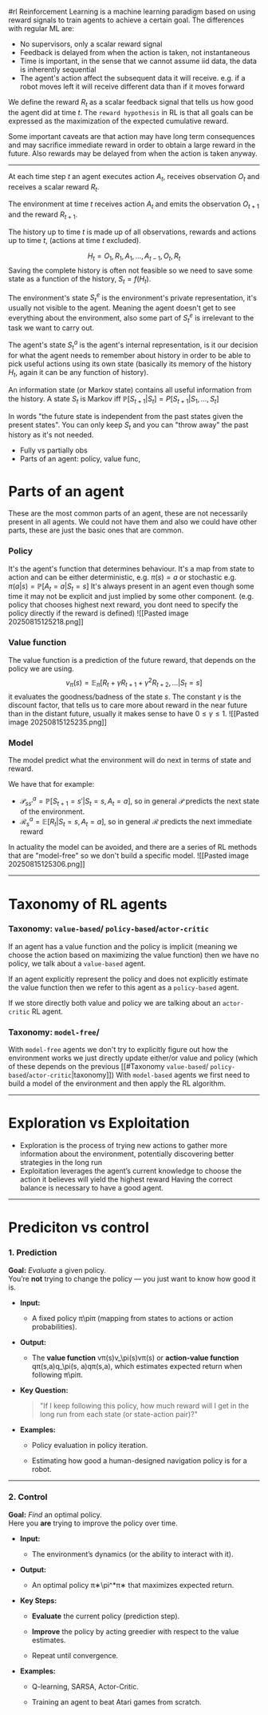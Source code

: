 #rl
Reinforcement Learning is a machine learning paradigm based on using reward signals to train agents to achieve a certain goal.
The differences with regular ML are:
- No supervisors, only a scalar reward signal
- Feedback is delayed from when the action is taken, not instantaneous
- Time is important, in the sense that we cannot assume iid data, the data is inherently sequential
- The agent's action affect the subsequent data it will receive. e.g. if a robot moves left it will receive different data than if it moves forward

We define the reward $R_t$ as a scalar feedback signal that tells us how good the agent did at time $t$.
The `reward hypothesis` in RL is that all goals can be expressed as the maximization of the expected cumulative reward.

Some important caveats are that action may have long term consequences and may sacrifice immediate reward in order to obtain a large reward in the future. Also rewards may be delayed from when the action is taken anyway.

---

At each time step $t$ an agent executes action $A_t$, receives observation $O_t$ and receives a scalar reward $R_t$.

The environment at time $t$ receives action $A_t$ and emits the observation $O_{t+1}$ and the reward $R_{t+1}$.

The history up to time $t$ is made up of all observations, rewards and actions up to time $t$, (actions at time $t$ excluded).

$$
H_t = O_1,R_1,A_1,\dots,A_{t-1},O_t,R_t
$$
Saving the complete history is often not feasible so we need to save some state as a function of the history, $S_t=f(H_t)$.

The environment's state $S^e_t$ is the environment's private representation, it's usually not visible to the agent. Meaning the agent doesn't get to see everything about the environment, also some part of $S^e_t$ is irrelevant to the task we want to carry out. 

The agent's state $S^a_t$ is the agent's internal representation, is it our decision for what the agent needs to remember about history in order to be able to pick useful actions using its own state (basically its memory of the history $H_t$, again it can be any function of history).

An information state (or Markov state) contains all useful information from the history.
A state $S_t$ is Markov iff $\mathbb P[S_{t+1}|S_t]=P[S_{t+1}|S_1,\dots,S_t]$

In words "the future state is independent from the past states given the present states". You can only keep $S_t$ and you can "throw away" the past history as it's not needed.


- Fully vs partially obs
- Parts of an agent: policy, value func,

# Parts of an agent
These are the most common parts of an agent, these are not necessarily present in all agents. We could not have them and also we could have other parts, these are just the basic ones that are common.

### Policy
It's the agent's function that determines behaviour.
It's a map from state to action and can be either deterministic, e.g. $\pi(s)=a$ or stochastic e.g. $\pi(a|s)=\mathbb P[A_t=a|S_t=s]$
It's always present in an agent even though some time it may not be explicit and just implied by some other component. (e.g. policy that chooses highest next reward, you dont need to specify the policy directly if the reward is defined)
![[Pasted image 20250815125218.png]]
### Value function
The value function is a prediction of the future reward, that depends on the policy we are using.
$$v_\pi(s)=\mathbb E_\pi[R_t+\gamma R_{t+1}+\gamma^2 R_{t+2},\dots|S_t=s]$$
it evaluates the goodness/badness of the state $s$. The constant $\gamma$ is the discount factor, that tells us to care more about reward in the near future than in the distant future, usually it makes sense to have $0\le\gamma\le 1$.
![[Pasted image 20250815125235.png]]
### Model
The model predict what the environment will do next in terms of state and reward.

We have that for example:
- $\mathcal P_{ss'}^a=\mathbb P[S_{t+1}=s'|S_t = s, A_t=a]$, so in general $\mathcal P$ predicts the next state of the environment.
- $\mathcal R_s^a=\mathbb E[R_t|S_t=s,A_t=a]$, so in general $\mathcal R$ predicts the next immediate reward

In actuality the model can be avoided, and there are a series of RL methods that are "model-free" so we don't build a specific model.
![[Pasted image 20250815125306.png]]

---

# Taxonomy of RL agents
### Taxonomy: `value-based`/ `policy-based`/`actor-critic`
If an agent has a value function and the policy is implicit (meaning we choose the action based on maximizing the value function) then we have no policy, we talk about a `value-based` agent.

If an agent explicitly represent the policy and does not explicitly estimate the value function then we refer to this agent as a `policy-based` agent.

If we store directly both value and policy we are talking about an `actor-critic` RL agent.
### Taxonomy: `model-free`/
With `model-free` agents we don't try to explicitly figure out how the environment works we just directly update either/or value and policy (which of these depends on the previous [[#Taxonomy `value-based`/ `policy-based`/`actor-critic`|taxonomy]])
With `model-based` agents we first need to build a model of the environment and then apply the RL algorithm.

---

# Exploration vs Exploitation

- Exploration is the process of trying new actions to gather more information about the environment, potentially discovering better strategies in the long run
- Exploitation leverages the agent’s current knowledge to choose the action it believes will yield the highest reward
Having the correct balance is necessary to have a good agent. 

---

# Prediciton vs control
### 1. **Prediction**

**Goal:** _Evaluate_ a given policy.  
You’re **not** trying to change the policy — you just want to know how good it is.

- **Input:**
    
    - A fixed policy π\piπ (mapping from states to actions or action probabilities).
        
- **Output:**
    
    - The **value function** vπ(s)v_\pi(s)vπ​(s) or **action-value function** qπ(s,a)q_\pi(s, a)qπ​(s,a), which estimates expected return when following π\piπ.
        
- **Key Question:**
    
    > "If I keep following this policy, how much reward will I get in the long run from each state (or state-action pair)?"
    
- **Examples:**
    
    - Policy evaluation in policy iteration.
        
    - Estimating how good a human-designed navigation policy is for a robot.
        

---

### 2. **Control**

**Goal:** _Find_ an optimal policy.  
Here you **are** trying to improve the policy over time.

- **Input:**
    
    - The environment’s dynamics (or the ability to interact with it).
        
- **Output:**
    
    - An optimal policy π∗\pi^*π∗ that maximizes expected return.
        
- **Key Steps:**
    
    - **Evaluate** the current policy (prediction step).
        
    - **Improve** the policy by acting greedier with respect to the value estimates.
        
    - Repeat until convergence.
        
- **Examples:**
    
    - Q-learning, SARSA, Actor-Critic.
        
    - Training an agent to beat Atari games from scratch.
